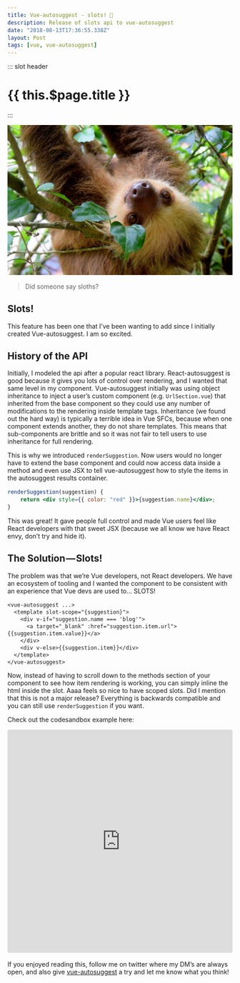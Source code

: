 ```yaml
---
title: Vue-autosuggest - slots! 🎰
description: Release of slots api to vue-autosuggest
date: "2018-08-13T17:36:55.338Z"
layout: Post
tags: [vue, vue-autosuggest]
---
```


::: slot header
# {{ this.$page.title }}
:::

![Vue-autosuggest slots](./images/vue-autosuggest-sloth.jpeg)
> Did someone say sloths?


## Slots!
This feature has been one that I’ve been wanting to add since I initially 
created Vue-autosuggest. I am so excited.

## History of the API
Initially, I modeled the api after a popular react library. React-autosuggest is
good because it gives you lots of control over rendering, and I wanted that 
same level in my component. Vue-autosuggest initially was using object 
inheritance to inject a user’s custom component (e.g. `UrlSection.vue`) that 
inherited from the base component so they could use any number of modifications
to the rendering inside template tags. Inheritance (we found out the hard way)
is typically a terrible idea in Vue SFCs, because when one component extends 
another, they do not share templates. This means that sub-components are brittle 
and so it was not fair to tell users to use inheritance for full rendering.

This is why we introduced `renderSuggestion`. Now users would no longer have to
extend the base component and could now access data inside a method and even use
JSX to tell vue-autosuggest how to style the items in the autosuggest results
container.

```jsx
renderSuggestion(suggestion) {
    return <div style={{ color: "red" }}>{suggestion.name}</div>;
}
```

This was great! It gave people full control and made Vue users feel like React 
developers with that sweet JSX (because we all know we have React envy, don’t 
try and hide it).

## The Solution — Slots!
The problem was that we’re Vue developers, not React developers. We have an 
ecosystem of tooling and I wanted the component to be consistent with an 
experience that Vue devs are used to… SLOTS!

```vue
<vue-autosuggest ...>
  <template slot-scope="{suggestion}">
    <div v-if="suggestion.name === 'blog'">
      <a target="_blank" :href="suggestion.item.url">{{suggestion.item.value}}</a>
    </div>
    <div v-else>{{suggestion.item}}</div>
  </template>
</vue-autosuggest>
```

Now, instead of having to scroll down to the methods section of your component 
to see how item rendering is working, you can simply inline the html inside the
slot. Aaaa feels so nice to have scoped slots. Did I mention that this is not a 
major release? Everything is backwards compatible and you can still use 
`renderSuggestion` if you want.

Check out the codesandbox example here:
<iframe src="https://codesandbox.io/embed/2kkr6x44r" style="width:100%; height:500px; border:0; border-radius: 4px; overflow:hidden;" sandbox="allow-modals allow-forms allow-popups allow-scripts allow-same-origin"></iframe>


If you enjoyed reading this, follow me on twitter where my DM’s are always open, 
and also give [vue-autosuggest](https://github.com/darrenjennings/vue-autosuggest) a try and let me know what you think!

